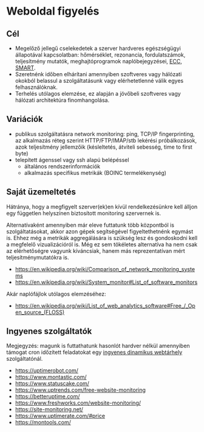 # Weboldal figyelés

## Cél

* Megelőző jellegű  cselekedetek a szerver hardveres egészségügyi állapotával kapcsolatban: hőmérséklet, rezonancia, fordulatszámok, teljesítmény mutatók, meghajtóprogramok naplóbejegyzései, [ECC](https://en.wikipedia.org/wiki/ECC_memory), [SMART](https://en.wikipedia.org/wiki/S.M.A.R.T.).
* Szeretnénk időben elhárítani amennyiben szoftveres vagy hálózati okokból belassul a szolgáltatásunk vagy elérhetetlenné válik egyes felhasználóknak.
* Terhelés utólagos elemzése, ez alapján a jövőbeli szoftveres vagy hálózati architektúra finomhangolása.

## Variációk

* publikus szolgáltatásra network monitoring: ping, TCP/IP fingerprinting, az alkalmazás réteg szerint HTTP/FTP/IMAP/stb lekérési próbálkozások, azok teljesítmény jellemzőik (késleltetés, átviteli sebesség, time to first byte)
* telepített ágenssel vagy ssh alapú belépéssel
  * általános rendszerinformációk
  * alkalmazás specifikus metrikák (BOINC termelékenység)

## Saját üzemeltetés

Hátránya, hogy a megfigyelt szerver(ek)en kívül rendelkezésünkre kell álljon egy független helyszínen biztosított monitoring szervernek is.

Alternatívaként amennyiben már eleve futtatunk több központból is szolgáltatásokat, akkor azon gépek segítségével figyeltethetnénk egymást is. Ehhez még a metrikák aggregálására is szükség lesz és gondoskodni kell a megfelelő vizualizációról is. Még ez sem tökéletes alternatíva ha nem csak az elérhetőségre vagyunk kíváncsiak, hanem más reprezentatívan mért teljesítménymutatókra is.

* https://en.wikipedia.org/wiki/Comparison_of_network_monitoring_systems
* https://en.wikipedia.org/wiki/System_monitor#List_of_software_monitors

Akár naplófájlok utólagos elemzéséhez:

* https://en.wikipedia.org/wiki/List_of_web_analytics_software#Free_/_Open_source_(FLOSS)

## Ingyenes szolgáltatók

Megjegyzés: magunk is futtathatunk hasonlót hardver nélkül amennyiben támogat cron időzített feladatokat egy [ingyenes dinamikus webtárhely](../free-paas-dynamic-web-hosting.md) szolgáltatónál.

* https://uptimerobot.com/
* https://www.montastic.com/
* https://www.statuscake.com/
* https://www.uptrends.com/free-website-monitoring
* https://betteruptime.com/
* https://www.freshworks.com/website-monitoring/
* https://site-monitoring.net/
* https://www.uptimerate.com/#price
* https://montools.com/

